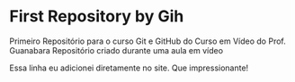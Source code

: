 # First Repository by Gih
 Primeiro Repositório para o curso Git e GitHub do Curso em Vídeo do Prof. Guanabara
Repositório criado durante uma aula em vídeo

Essa linha eu adicionei diretamente no site. Que impressionante!


